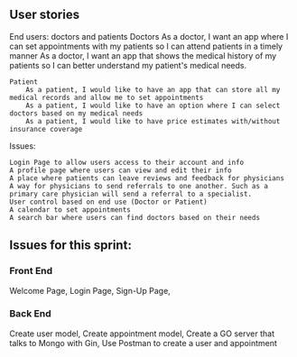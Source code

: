 ## User stories
End users: doctors and patients
Doctors
As a doctor, I want an app where I can set appointments with my patients so I can attend patients in a timely manner
As a doctor, I want an app that shows the medical history of my patients so I can better understand my patient's medical needs.

    Patient
    	As a patient, I would like to have an app that can store all my medical records and allow me to set appointments
    	As a patient, I would like to have an option where I can select doctors based on my medical needs
    	As a patient, I would like to have price estimates with/without insurance coverage

Issues:

    Login Page to allow users access to their account and info
    A profile page where users can view and edit their info
    A place where patients can leave reviews and feedback for physicians
    A way for physicians to send referrals to one another. Such as a primary care physician will send a referral to a specialist.
    User control based on end use (Doctor or Patient)
    A calendar to set appointments
    A search bar where users can find doctors based on their needs

## Issues for this sprint:
### Front End
Welcome Page,
Login Page,
Sign-Up Page,

### Back End
Create user model,
Create appointment model,
Create a GO server that talks to Mongo with Gin,
Use Postman to create a user and appointment
